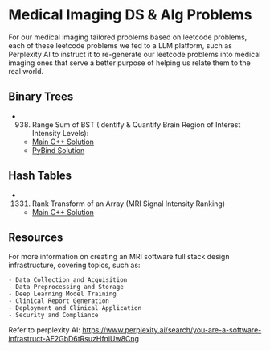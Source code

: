 # Medical Imaging DS & Alg Problems

For our medical imaging tailored problems based on leetcode problems, each of these leetcode problems we fed
to a LLM platform, such as Perplexity AI to instruct it to re-generate our leetcode problems into medical imaging
ones that serve a better purpose of helping us relate them to the real world.

## Binary Trees

- 938. Range Sum of BST (Identify & Quantify Brain Region of Interest Intensity Levels): 
    - [Main C++ Solution](./binary_trees/938_range_sum_of_bst/cpp/main.cpp)
    - [PyBind Solution](./binary_trees/938_range_sum_of_bst/py/brain_region_analysis.py)

## Hash Tables

- 1331. Rank Transform of an Array (MRI Signal Intensity Ranking)
    - [Main C++ Solution](./hash_tables/1331_rank_transform_of_an_array/cpp/main.cpp)

## Resources

For more information on creating an MRI software full stack design infrastructure, covering topics, such as: 

    - Data Collection and Acquisition
    - Data Preprocessing and Storage
    - Deep Learning Model Training
    - Clinical Report Generation
    - Deployment and Clinical Application
    - Security and Compliance

Refer to perplexity AI: https://www.perplexity.ai/search/you-are-a-software-infrastruct-AF2GbD6tRsuzHfniUw8Cng
